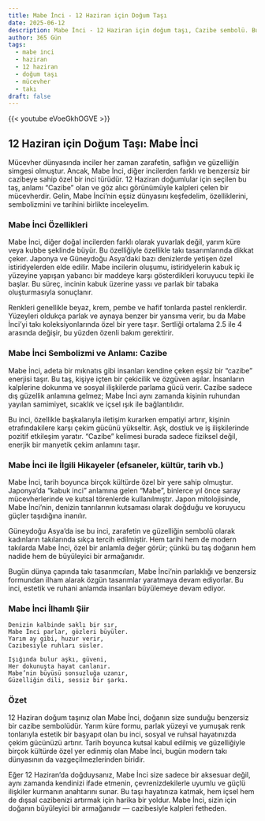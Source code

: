 ```yaml
---
title: Mabe İnci - 12 Haziran için Doğum Taşı
date: 2025-06-12
description: Mabe İnci - 12 Haziran için doğum taşı, Cazibe sembolü. Bu özel taşın derin anlamını öğrenin.
author: 365 Gün
tags:
  - mabe i̇nci
  - haziran
  - 12 haziran
  - doğum taşı
  - mücevher
  - takı
draft: false
---
```


{{< youtube eVoeGkhOGVE >}}

## 12 Haziran için Doğum Taşı: Mabe İnci

Mücevher dünyasında inciler her zaman zarafetin, saflığın ve güzelliğin simgesi olmuştur. Ancak, Mabe İnci, diğer incilerden farklı ve benzersiz bir cazibeye sahip özel bir inci türüdür. 12 Haziran doğumlular için seçilen bu taş, anlamı “Cazibe” olan ve göz alıcı görünümüyle kalpleri çelen bir mücevherdir. Gelin, Mabe İnci’nin eşsiz dünyasını keşfedelim, özelliklerini, sembolizmini ve tarihini birlikte inceleyelim.

### Mabe İnci Özellikleri

Mabe İnci, diğer doğal incilerden farklı olarak yuvarlak değil, yarım küre veya kubbe şeklinde büyür. Bu özelliğiyle özellikle takı tasarımlarında dikkat çeker. Japonya ve Güneydoğu Asya’daki bazı denizlerde yetişen özel istiridyelerden elde edilir. Mabe incilerin oluşumu, istiridyelerin kabuk iç yüzeyine yapışan yabancı bir maddeye karşı gösterdikleri koruyucu tepki ile başlar. Bu süreç, incinin kabuk üzerine yassı ve parlak bir tabaka oluşturmasıyla sonuçlanır.

Renkleri genellikle beyaz, krem, pembe ve hafif tonlarda pastel renklerdir. Yüzeyleri oldukça parlak ve aynaya benzer bir yansıma verir, bu da Mabe İnci’yi takı koleksiyonlarında özel bir yere taşır. Sertliği ortalama 2.5 ile 4 arasında değişir, bu yüzden özenli bakım gerektirir.

### Mabe İnci Sembolizmi ve Anlamı: Cazibe

Mabe İnci, adeta bir mıknatıs gibi insanları kendine çeken eşsiz bir “cazibe” enerjisi taşır. Bu taş, kişiye içten bir çekicilik ve özgüven aşılar. İnsanların kalplerine dokunma ve sosyal ilişkilerde parlama gücü verir. Cazibe sadece dış güzellik anlamına gelmez; Mabe İnci aynı zamanda kişinin ruhundan yayılan samimiyet, sıcaklık ve içsel ışık ile bağlantılıdır.

Bu inci, özellikle başkalarıyla iletişim kurarken empatiyi artırır, kişinin etrafındakilere karşı çekim gücünü yükseltir. Aşk, dostluk ve iş ilişkilerinde pozitif etkileşim yaratır. “Cazibe” kelimesi burada sadece fiziksel değil, enerjik bir manyetik çekim anlamını taşır.

### Mabe İnci ile İlgili Hikayeler (efsaneler, kültür, tarih vb.)

Mabe İnci, tarih boyunca birçok kültürde özel bir yere sahip olmuştur. Japonya’da “kabuk inci” anlamına gelen “Mabe”, binlerce yıl önce saray mücevherlerinde ve kutsal törenlerde kullanılmıştır. Japon mitolojisinde, Mabe İnci’nin, denizin tanrılarının kutsaması olarak doğduğu ve koruyucu güçler taşıdığına inanılır.

Güneydoğu Asya’da ise bu inci, zarafetin ve güzelliğin sembolü olarak kadınların takılarında sıkça tercih edilmiştir. Hem tarihi hem de modern takılarda Mabe İnci, özel bir anlamla değer görür; çünkü bu taş doğanın hem nadide hem de büyüleyici bir armağanıdır.

Bugün dünya çapında takı tasarımcıları, Mabe İnci’nin parlaklığı ve benzersiz formundan ilham alarak özgün tasarımlar yaratmaya devam ediyorlar. Bu inci, estetik ve ruhani anlamda insanları büyülemeye devam ediyor.

### Mabe İnci İlhamlı Şiir

```
Denizin kalbinde saklı bir sır,
Mabe İnci parlar, gözleri büyüler.
Yarım ay gibi, huzur verir,
Cazibesiyle ruhları süsler.

Işığında bulur aşkı, güveni,
Her dokunuşta hayat canlanır.
Mabe’nin büyüsü sonsuzluğa uzanır,
Güzelliğin dili, sessiz bir şarkı.
```

### Özet

12 Haziran doğum taşınız olan Mabe İnci, doğanın size sunduğu benzersiz bir cazibe sembolüdür. Yarım küre formu, parlak yüzeyi ve yumuşak renk tonlarıyla estetik bir başyapıt olan bu inci, sosyal ve ruhsal hayatınızda çekim gücünüzü artırır. Tarih boyunca kutsal kabul edilmiş ve güzelliğiyle birçok kültürde özel yer edinmiş olan Mabe İnci, bugün modern takı dünyasının da vazgeçilmezlerinden biridir.

Eğer 12 Haziran’da doğduysanız, Mabe İnci size sadece bir aksesuar değil, aynı zamanda kendinizi ifade etmenin, çevrenizdekilerle uyumlu ve güçlü ilişkiler kurmanın anahtarını sunar. Bu taşı hayatınıza katmak, hem içsel hem de dışsal cazibenizi artırmak için harika bir yoldur. Mabe İnci, sizin için doğanın büyüleyici bir armağanıdır — cazibesiyle kalpleri fetheden.